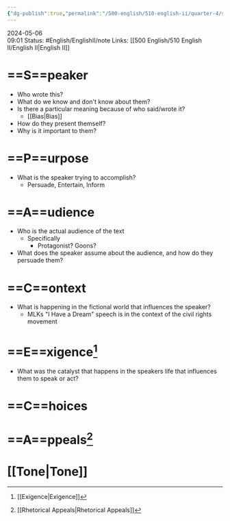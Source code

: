 ```yaml
---
{"dg-publish":true,"permalink":"/500-english/510-english-ii/quarter-4/spacecat/","updated":"2024-05-06T09:12:34.388-05:00"}
---
```


2024-05-06  
09:01
Status: #English/EnglishII/note
Links: [[500 English/510 English II/English II\|English II]]
# ==S==peaker
- Who wrote this?
- What do we know and don't know about them?
- Is there a particular meaning because of who said/wrote it?
	- [[Bias\|Bias]]
- How do they present themself?
- Why is it important to them?
# ==P==urpose
- What is the speaker trying to accomplish?
	- Persuade, Entertain, Inform
# ==A==udience
- Who is the actual audience of the text
	- Specifically
		- Protagonist? Goons?
- What does the speaker assume about the audience, and how do they persuade them?
# ==C==ontext
- What is happening in the fictional world that influences the speaker?
	- MLKs "I Have a Dream" speech is in the context of the civil rights movement
# ==E==xigence[^2]
- What was the catalyst that happens in the speakers life that influences them to speak or act?
# ==C==hoices
# ==A==ppeals[^1]
# [[Tone\|Tone]]

[^1]: [[Rhetorical Appeals\|Rhetorical Appeals]]
[^2]: [[Exigence\|Exigence]]